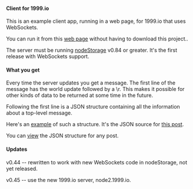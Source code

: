 #### Client for 1999.io

This is an example client app, running in a web page, for 1999.io that uses WebSockets.

You can run it from this <a href="http://fargo.io/code/websockets3/test1999.html">web page</a> without having to download this project.. 

The server must be running <a href="https://github.com/scripting/nodeStorage">nodeStorage</a> v0.84 or greater. It's the first release with WebSockets support.

#### What you get

Every time the server updates you get a message. The first line of the message has the world update followed by a \\r. This makes it possible for other kinds of data to be returned at some time in the future.

Following the first line is a JSON structure containing all the information about a top-level message. 

Here's an <a href="http://scripting.com/liveblog/data/2015/11/30/00510.json">example</a> of such a structure. It's the JSON source for <a href="http://scripting.com/liveblog/users/davewiner/2015/11/30/0510.html">this post</a>. 

You can <a href="http://scripting.com/liveblog/users/davewiner/2015/11/26/0461.html">view</a> the JSON structure for any post. 

#### Updates 

v0.44 -- rewritten to work with new WebSockets code in nodeStorage, not yet released. 

v0.45 -- use the new 1999.io server, node2.1999.io. 

